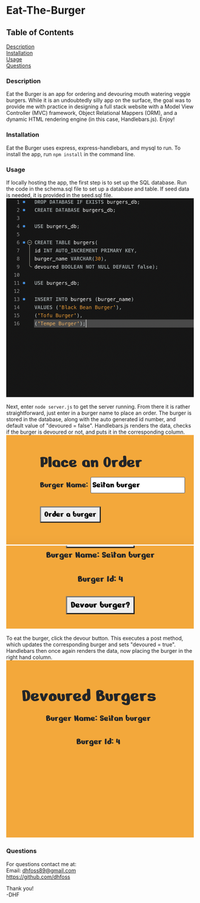 # Eat-The-Burger

## Table of Contents
[Description](https://github.com/dhfoss/Eat-The-Burger/#description)  
[Installation](https://github.com/dhfoss/Eat-The-Burger/#installation)  
[Usage](https://github.com/dhfoss/Eat-The-Burger/#usage)  
[Questions](https://github.com/dhfoss/Eat-The-Burger/#questions)

### Description
Eat the Burger is an app for ordering and devouring mouth watering veggie burgers.  While it is an undoubtedly silly app on the surface, the goal was to provide me with practice in designing a full stack website with a Model View Controller (MVC) framework, Object Relational Mappers (ORM), and a dynamic HTML rendering engine (in this case, Handlebars.js). Enjoy!

### Installation
Eat the Burger uses express, express-handlebars, and mysql to run.  To install the app, run `npm install` in the command line.

### Usage
If locally hosting the app, the first step is to set up the SQL database.  Run the code in the  schema.sql file to set up a database and table.  If seed data is needed, it is provided in the seed.sql file.  
![Schema](/screen-shots/1-schema.png?raw=true "Sample Note")

Next, enter  `node server.js` to get the server running. From there it is rather straightforward, just enter in a burger name to place an order.  The burger is stored in the database, along with the auto generated id number, and default value of "devoured = false". Handlebars.js renders the data, checks if the burger is devoured or not, and puts it in the corresponding column.  
![Place Order](/screen-shots/2-place_order.png?raw=true "Sample Note")  
![Render Order](/screen-shots/3-render_order.png?raw=true "Sample Note")

To eat the burger, click the devour button.  This executes a post method, which updates the corresponding burger and sets "devoured = true".  Handlebars then once again renders the data, now placing the burger in the right hand column.  
![Eat Burger](/screen-shots/4-eat_burger.png?raw=true "Sample Note")

### Questions
For questions contact me at:  
Email: dhfoss89@gmail.com  
https://github.com/dhfoss

Thank you!  
-DHF
